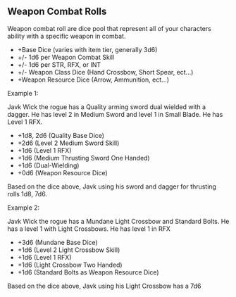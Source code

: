 ## Weapon Combat Rolls

Weapon combat roll are dice pool that represent all of your characters ability with a specific weapon in combat.

- +Base Dice (varies with item tier, generally 3d6)
- +/- 1d6 per Weapon Combat Skill
- +/- 1d6 per STR, RFX, or INT
- +/- Weapon Class Dice (Hand Crossbow, Short Spear, ect...)
- +Weapon Resource Dice (Arrow, Ammunition, ect...)

Example 1:

Javk Wick the rogue has a Quality arming sword dual wielded with a dagger. He has level 2 in Medium Sword and level 1 in Small Blade. He has Level 1 RFX.

- +1d8, 2d6 (Quality Base Dice)
- +2d6 (Level 2 Medium Sword Skill)
- +1d6 (Level 1 RFX)
- +1d6 (Medium Thrusting Sword One Handed)
- +1d6 (Dual-Wielding)
- +0d6 (Weapon Resource Dice)

Based on the dice above, Javk using his sword and dagger for thrusting rolls 1d8, 7d6.

Example 2:

Javk Wick the rogue has a Mundane Light Crossbow and Standard Bolts. He has a level 1 with Light Crossbows. He has level 1 in RFX

- +3d6 (Mundane Base Dice)
- +1d6 (Level 2 Light Crossbow Skill)
- +1d6 (Level 1 RFX)
- +1d6 (Light Crossbow Two Handed)
- +1d6 (Standard Bolts as Weapon Resource Dice)

Based on the dice above, Javk using his Light Crossbow has a 7d6
